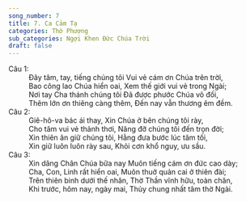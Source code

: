 ```yaml
---
song_number: 7
title: 7. Ca Cảm Tạ
categories: Thờ Phượng
sub_categories: Ngợi Khen Đức Chúa Trời
draft: false
---
```

<dl><dt>Câu 1:</dt><dd data-verse="1">Đây tâm, tay, tiếng chúng tôi Vui vẻ cám ơn Chúa trên trời, <br/>Bao công lao Chúa hiển oai, Xem thế giới vui vẻ trong Ngài; <br/>Nơi tay Cha thánh chúng tôi Đã được phước Chúa vô đối, <br/>Thêm lớn ơn thiêng càng thêm, Đến nay vẫn thương êm đềm. </dd><dt>Câu 2:</dt><dd data-verse="2">Giê-hô-va bác ái thay, Xin Chúa ở bên chúng tôi rày, <br/>Cho tâm vui vẻ thảnh thơi, Nâng đỡ chúng tôi đến trọn đời; <br/>Xin thiên ân giữ chúng tôi, Hằng đưa bước lúc tăm tối, <br/>Xin giữ luôn luôn rày sau, Khỏi cơn khổ nguy, ưu sầu. </dd><dt>Câu 3:</dt><dd data-verse="3">Xin dâng Chân Chúa bữa nay Muôn tiếng cám ơn đức cao dày; <br/>Cha, Con, Linh rất hiển oai, Muôn thuở quản cai ở thiên đài; <br/>Trên thiên binh dưới thế nhân, Thờ Thần vĩnh hữu, toàn chân, <br/>Khi trước, hôm nay, ngày mai, Thủy chung nhất tâm thờ Ngài. </dd></dl>